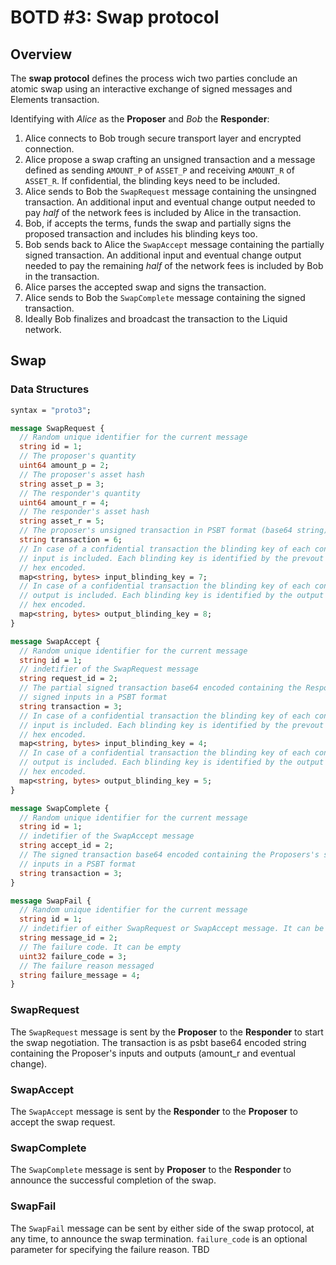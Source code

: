 # BOTD #3: Swap protocol

## Overview

The **swap protocol** defines the process wich two parties conclude an atomic swap using an interactive exchange of signed messages and Elements transaction.

Identifying with *Alice* as the **Proposer** and *Bob* the **Responder**:

1. Alice connects to Bob trough secure transport layer and encrypted connection.
2. Alice propose a swap crafting an unsigned transaction and a message defined as sending `AMOUNT_P` of `ASSET_P` and receiving `AMOUNT_R` of `ASSET_R`. If confidential, the blinding keys need to be included.
3. Alice sends to Bob the `SwapRequest` message containing the unsingned transaction. An additional input and eventual change output needed to pay *half* of the network fees is included by Alice in the transaction.
4. Bob, if accepts the terms, funds the swap and partially signs the proposed transaction and includes his blinding keys too.
5. Bob sends back to Alice the `SwapAccept` message containing the partially signed transaction. An additional input and eventual change output needed to pay the remaining *half* of the network fees is included by Bob in the transaction.
6. Alice parses the accepted swap and signs the transaction.
7. Alice sends to Bob the `SwapComplete` message containing the signed transaction.
8. Ideally Bob finalizes and broadcast the transaction to the Liquid network.

## Swap

### Data Structures

```protobuf
syntax = "proto3";

message SwapRequest {
  // Random unique identifier for the current message
  string id = 1;
  // The proposer's quantity
  uint64 amount_p = 2;
  // The proposer's asset hash
  string asset_p = 3;
  // The responder's quantity
  uint64 amount_r = 4;
  // The responder's asset hash
  string asset_r = 5;
  // The proposer's unsigned transaction in PSBT format (base64 string)
  string transaction = 6;
  // In case of a confidential transaction the blinding key of each confidential
  // input is included. Each blinding key is identified by the prevout script
  // hex encoded.
  map<string, bytes> input_blinding_key = 7;
  // In case of a confidential transaction the blinding key of each confidential
  // output is included. Each blinding key is identified by the output script
  // hex encoded.
  map<string, bytes> output_blinding_key = 8;
}

message SwapAccept {
  // Random unique identifier for the current message
  string id = 1;
  // indetifier of the SwapRequest message
  string request_id = 2;
  // The partial signed transaction base64 encoded containing the Responder's
  // signed inputs in a PSBT format
  string transaction = 3;
  // In case of a confidential transaction the blinding key of each confidential
  // input is included. Each blinding key is identified by the prevout script
  // hex encoded.
  map<string, bytes> input_blinding_key = 4;
  // In case of a confidential transaction the blinding key of each confidential
  // output is included. Each blinding key is identified by the output script
  // hex encoded.
  map<string, bytes> output_blinding_key = 5;
}

message SwapComplete {
  // Random unique identifier for the current message
  string id = 1;
  // indetifier of the SwapAccept message
  string accept_id = 2;
  // The signed transaction base64 encoded containing the Proposers's signed
  // inputs in a PSBT format
  string transaction = 3;
}

message SwapFail {
  // Random unique identifier for the current message
  string id = 1;
  // indetifier of either SwapRequest or SwapAccept message. It can be empty
  string message_id = 2;
  // The failure code. It can be empty
  uint32 failure_code = 3;
  // The failure reason messaged
  string failure_message = 4;
}
```

### SwapRequest 

The `SwapRequest` message is sent by the **Proposer** to the **Responder** to start the swap negotiation. The transaction is as psbt base64 encoded string containing the Proposer's inputs and outputs (amount_r and eventual change).

### SwapAccept 

The `SwapAccept` message is sent by the **Responder** to the **Proposer** to accept the swap request.

### SwapComplete

The `SwapComplete` message is sent by **Proposer** to the **Responder** to announce the successful completion of the swap. 

### SwapFail

The `SwapFail` message can be sent by either side of the swap protocol, at any time, to announce the swap termination.
`failure_code` is an optional parameter for specifying the failure reason. TBD


